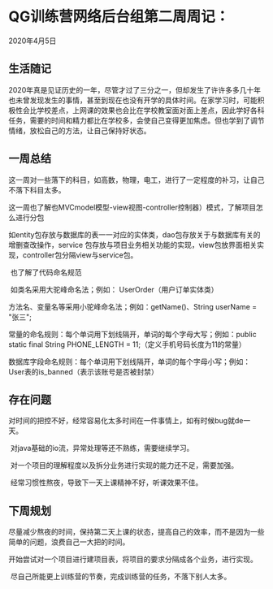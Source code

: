# QG训练营网络后台组第二周周记：
2020年4月5日

## 生活随记

​	2020年真是见证历史的一年，尽管才过了三分之一，但却发生了许许多多几十年也未曾发现发生的事情，甚至到现在也没有开学的具体时间。在家学习时，可能积极性会比学校差点，上网课的效果也会比在学校教室面对面上差点，因此学好各科任务，需要的时间和精力都比在学校多，会使自己变得更加焦虑。但也学到了调节情绪，放松自己的方法，让自己保持好状态。

## 一周总结

​	这一周对一些落下的科目，如高数，物理，电工，进行了一定程度的补习，让自己不落下科目太多。

​    这一周也了解也MVCmodel模型-view视图-controller控制器）模式，了解项目怎么进行分包

​    如entity包存放与数据库的表一一对应的实体类，dao包存放关于与数据库有关的增删查改操作，service    包存放与项目业务相关功能的实现，view包放界面相关实现，controller包分隔view与service包。

​    也了解了代码命名规范

​	如类名采用大驼峰命名法；例如： UserOrder（用户订单实体类）

   方法名、变量名等采用小驼峰命名法；例如：getName()、String userName = "张三";

   常量的命名规则：每个单词用下划线隔开，单词的每个字母大写；例如：public static final String PHONE_LENGTH = 11;（定义手机号码长度为11的常量）

   数据库字段命名规则：每个单词用下划线隔开，单词的每个字母小写；例如：User表的is_banned（表示该账号是否被封禁）

## 存在问题 ##

​      对时间的把控不好，经常容易化太多时间在一件事情上，如有时候bug就de一天。

​      对java基础的io流，异常处理等还不熟练，需要继续学习。

​      对一个项目的理解程度以及拆分业务进行实现的能力还不足，需要加强。

​      经常习惯性熬夜，导致下一天上课精神不好，听课效果不佳。

## 下周规划

​	尽量减少熬夜的时间，保持第二天上课的状态，提高自己的效率，而不是因为一些简单的问题，浪费自己一大把的时间。 

​    开始尝试对一个项目进行建项目表，将项目的要求分隔成各个业务，进行实现。

​	尽自己所能更上训练营的节奏，完成训练营的任务，不落下别人太多。